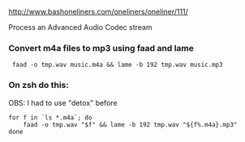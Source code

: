 
http://www.bashoneliners.com/oneliners/oneliner/111/

Process an Advanced Audio Codec stream

###  Convert m4a files to mp3 using faad and lame

     faad -o tmp.wav music.m4a && lame -b 192 tmp.wav music.mp3

### On zsh do this:
OBS: I had to use "detox" before

    for f in `ls *.m4a`; do
        faad -o tmp.wav "$f" && lame -b 192 tmp.wav "${f%.m4a}.mp3"
    done
